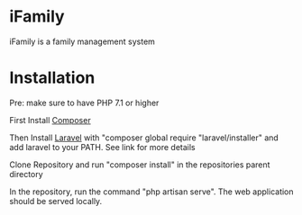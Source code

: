 # iFamily
iFamily is a family management system

# Installation
Pre: make sure to have PHP 7.1 or higher

First Install [Composer](https://getcomposer.org/download/)

Then Install [Laravel](https://laravel.com/docs/5.7/installation) with "composer global require "laravel/installer" and add laravel to your PATH.
See link for more details

Clone Repository and run "composer install" in the repositories parent directory

In the repository, run the command "php artisan serve".  The web application should be served locally. 
